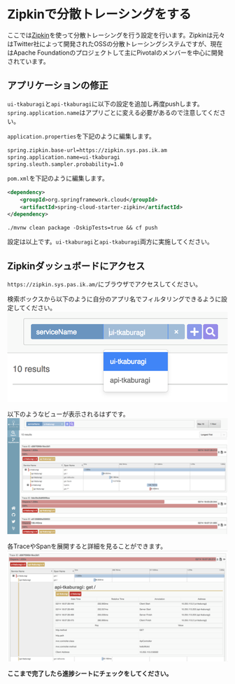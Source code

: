 # Zipkinで分散トレーシングをする
ここでは[Zipkin](https://zipkin.io/)を使って分散トレーシングを行う設定を行います。Zipkinは元々はTwitter社によって開発されたOSSの分散トレーシングシステムですが、現在はApache Foundationのプロジェクトして主にPivotalのメンバーを中心に開発されています。

## アプリケーションの修正
`ui-tkaburagi`と`api-tkaburagi`に以下の設定を追加し再度pushします。`spring.application.name`はアプリごとに変える必要があるので注意してください。

`application.properties`を下記のように編集します。
```properties
spring.zipkin.base-url=https://zipkin.sys.pas.ik.am
spring.application.name=ui-tkaburagi
spring.sleuth.sampler.probability=1.0
```

`pom.xml`を下記のように編集します。
```xml
<dependency>
    <groupId>org.springframework.cloud</groupId>
    <artifactId>spring-cloud-starter-zipkin</artifactId>
</dependency>
```

```shell
./mvnw clean package -DskipTests=true && cf push
```

設定は以上です。`ui-tkaburagi`と`api-tkaburagi`両方に実施してください。

## Zipkinダッシュボードにアクセス
`https://zipkin.sys.pas.ik.am/`にブラウザでアクセスしてください。

検索ボックスから以下のように自分のアプリ名でフィルタリングできるように設定してください。
![image](https://github.com/tkaburagi/pcf-developer-workshop/blob/master/img/zipkin-2.png)

以下のようなビューが表示されるはずです。
![image](https://github.com/tkaburagi/pcf-developer-workshop/blob/master/img/zipkin-1.png)

各TraceやSpanを展開すると詳細を見ることができます。
![image](https://github.com/tkaburagi/pcf-developer-workshop/blob/master/img/zipkin-3.png)

**ここまで完了したら進捗シートにチェックをしてください。**
